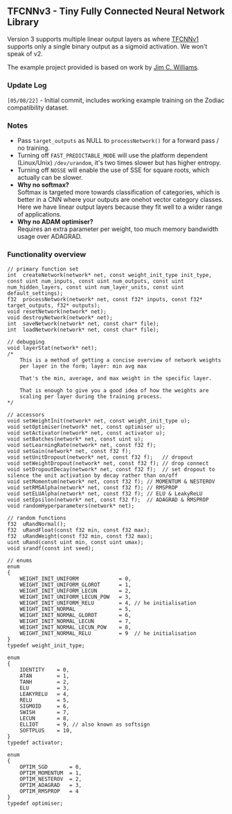 ## TFCNNv3 - Tiny Fully Connected Neural Network Library
Version 3 supports multiple linear output layers as where [TFCNNv1](https://github.com/TFCNN/TFCNNv1) supports only a single binary output as a sigmoid activation. We won't speak of v2.

The example project provided is based on work by [Jim C. Williams](https://github.com/jcwml/neural_zodiac).

### Update Log
`[05/08/22]` - Initial commit, includes working example training on the Zodiac compatibility dataset.<br>

### Notes
- Pass `target_outputs` as NULL to `processNetwork()` for a forward pass / no training.
- Turning off `FAST_PREDICTABLE_MODE` will use the platform dependent (Linux/Unix) `/dev/urandom`, it's two times slower but has higher entropy.
- Turning off `NOSSE` will enable the use of SSE for square roots, which actually can be slower.
- **Why no softmax?**<br>Softmax is targeted more towards classification of categories, which is better in a CNN where your outputs are onehot vector category classes. Here we have linear output layers because they fit well to a wider range of applications.
- **Why no ADAM optimiser?**<br>Requires an extra parameter per weight, too much memory bandwidth usage over ADAGRAD.

### Functionality overview
```
// primary function set
int  createNetwork(network* net, const weight_init_type init_type, const uint num_inputs, const uint num_outputs, const uint num_hidden_layers, const uint num_layer_units, const uint default_settings);
f32  processNetwork(network* net, const f32* inputs, const f32* target_outputs, f32* outputs);
void resetNetwork(network* net);
void destroyNetwork(network* net);
int  saveNetwork(network* net, const char* file);
int  loadNetwork(network* net, const char* file);

// debugging
void layerStat(network* net);
/*
    This is a method of getting a concise overview of network weights
    per layer in the form; layer: min avg max
    
    That's the min, average, and max weight in the specific layer.
    
    That is enough to give you a good idea of how the weights are
    scaling per layer during the training process.
*/

// accessors
void setWeightInit(network* net, const weight_init_type u);
void setOptimiser(network* net, const optimiser u);
void setActivator(network* net, const activator u);
void setBatches(network* net, const uint u);
void setLearningRate(network* net, const f32 f);
void setGain(network* net, const f32 f);
void setUnitDropout(network* net, const f32 f);   // dropout
void setWeightDropout(network* net, const f32 f); // drop connect
void setDropoutDecay(network* net, const f32 f);  // set dropout to silence the unit activation by decay rather than on/off
void setMomentum(network* net, const f32 f); // MOMENTUM & NESTEROV
void setRMSAlpha(network* net, const f32 f); // RMSPROP
void setELUAlpha(network* net, const f32 f); // ELU & LeakyReLU
void setEpsilon(network* net, const f32 f);  // ADAGRAD & RMSPROP
void randomHyperparameters(network* net);

// random functions
f32  uRandNormal();
f32  uRandFloat(const f32 min, const f32 max);
f32  uRandWeight(const f32 min, const f32 max);
uint uRand(const uint min, const uint umax);
void srandf(const int seed);

// enums
enum 
{
    WEIGHT_INIT_UNIFORM             = 0,
    WEIGHT_INIT_UNIFORM_GLOROT      = 1,
    WEIGHT_INIT_UNIFORM_LECUN       = 2,
    WEIGHT_INIT_UNIFORM_LECUN_POW   = 3,
    WEIGHT_INIT_UNIFORM_RELU        = 4, // he initialisation
    WEIGHT_INIT_NORMAL              = 5,
    WEIGHT_INIT_NORMAL_GLOROT       = 6,
    WEIGHT_INIT_NORMAL_LECUN        = 7,
    WEIGHT_INIT_NORMAL_LECUN_POW    = 8,
    WEIGHT_INIT_NORMAL_RELU         = 9  // he initialisation
}
typedef weight_init_type;

enum 
{
    IDENTITY    = 0,
    ATAN        = 1,
    TANH        = 2,
    ELU         = 3,
    LEAKYRELU   = 4,
    RELU        = 5,
    SIGMOID     = 6,
    SWISH       = 7,
    LECUN       = 8,
    ELLIOT      = 9, // also known as softsign
    SOFTPLUS    = 10,
}
typedef activator;

enum 
{
    OPTIM_SGD       = 0,
    OPTIM_MOMENTUM  = 1,
    OPTIM_NESTEROV  = 2,
    OPTIM_ADAGRAD   = 3,
    OPTIM_RMSPROP   = 4
}
typedef optimiser;
```
